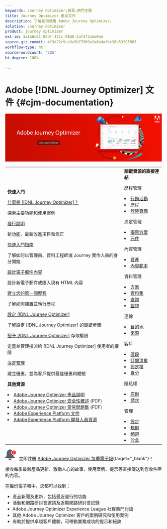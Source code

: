 ```yaml
---
keywords: Journey Optimizer;首頁;熱門主題
title: Journey Optimizer 產品文件
description: 了解如何使用 Adobe Journey Optimizer。
solution: Journey Optimizer
product: journey optimizer
exl-id: 3a1b6c61-82df-421c-98d8-2af4f2a5e0de
source-git-commit: 4f3d22c9ce3a5b77969a2a04dafbc28b53f95507
workflow-type: ht
source-wordcount: '325'
ht-degree: 100%

---
```


# Adobe [!DNL Journey Optimizer] 文件 {#cjm-documentation}

![](using/assets/do-not-localize/banner-cjm.jpg)

<table style="table-layout:fixed">
<tr style="border: 0;">
  <td>
    <div><strong>快速入門</strong>
    </div>
    <p>
    <em></em>
    <p>
    <div>
      <a href="using/start/get-started.md">什麼是 [!DNL Journey Optimizer]？</a>
    </div>
    <p>探索主要功能和使用案例
    <p>
    <div>
      <a href="using/rn/release-notes.md">發行說明</a>
    </div>
    <p>新功能、最新改進項目和修正
   <p>
    <div>
      <a href="using/start/quick-start.md">快速入門指南</a>
    </div>
    <p>
    了解如何以管理員、資料工程師或 Journey 實作人員的身分開始
    <p>
    <p>
    <div>
      <a href="using/email/get-started-email-design.md">設計電子郵件內容</a>
    </div>
    <p>
    設計新電子郵件或匯入現有 HTML 內容
    <p>
    <div>
    <a href="using/building-journeys/journey-gs.md">建立您的第一個歷程</a>
    </div>
    <p>了解如何建置並執行歷程
    <p>
    <div>
    <a href="using/configuration/get-started-configuration.md">設定 [!DNL Journey Optimizer]</a>
    </div>
    <p>了解設定 [!DNL Journey Optimizer] 的關鍵步驟
    <p>
    <div>
    <a href="using/administration/permissions-overview.md">授予 [!DNL Journey Optimizer]</a> 存取權限 
    </div>
    <p>定義並管理指派給 [!DNL Journey Optimizer] 使用者的權限
    <p>
    <div>
    <a href="using/offers/get-started/starting-offer-decisioning.md">決定管理</a>
    </div>
    <p>建立優惠，並為客戶提供最佳優惠和體驗
    <p>
    <p>
    <div><strong>其他資源</strong>
    </div>
    <p>
    <p>
    <div>
    <li>
      <a href="https://helpx.adobe.com/tw/legal/product-descriptions/adobe-journey-optimizer.html" target="_blank">Adobe Journey Optimizer 產品說明</a>
    </li>
    </div>
    <div>
    <li>
      <a href="https://www.adobe.com/content/dam/cc/en/security/pdfs/AJO_SecurityOverview.pdf" target="_blank">Adobe Journey Optimizer 安全性概述</a> (PDF)
    </li>
    </div>
    <div>
    <li>
      <a href="https://experienceleague.adobe.com/docs/journey-optimizer/assets/AJO-FAQ.pdf" target="_blank">Adobe Journey Optimizer 常見問題集</a> (PDF)
    </li>
    </div>
    <div>
    <li>
      <a href="https://experienceleague.adobe.com/docs/experience-platform/landing/home.html?lang=zh-Hant" target="_blank">Adobe Experience Platform 文件</a>
    </li>
    </div>
    <div>
      <li>
      <a href="https://www.adobe.com/tw/experience-platform/documentation-and-developer-resources.html" target="_blank">Adobe Experience Platform 開發人員資源</a>
    </li>
    </div>
  </td>
   <td>
   <div><strong>關鍵資源的直接連結</strong>
    </div>
    <p>
    <em></em>
    <p>
    <p>歷程管理</p>
    <li>
      <a href="using/campaigns/get-started-with-campaigns.md">行銷活動</a>
    </li>
        <li>
      <a href="using/building-journeys/journey-gs.md">歷程</a>
    </li>
    <li>
      <a href="using/landing-pages/get-started-lp.md">登陸頁面</a>
    </li>
    <p>
    <p>決定管理</p>
    <li>
      <a href="using/offers/get-started/starting-offer-decisioning.md">優惠方案</a>
    </li>
     <li>
      <a href="using/offers/offer-library/key-steps.md">元件</a>
    </li>
    <p>
    <p>內容管理</p>
    <li>
      <a href="using/email/assets-essentials.md">資產</a>
    </li>
    <li>
      <a href="using/email/content-templates.md">內容範本</a>
    </li>
    <p>
    <p>資料管理</p>
    <li>
      <a href="using/data/get-started-schemas.md">方案</a>
    </li>
     <li>
      <a href="using/data/get-started-datasets.md">資料集</a>
    </li>
        <li>
      <a href="using/data/get-started-queries.md">查詢</a>
    </li>
     <li>
      <a href="https://experienceleague.adobe.com/docs/experience-platform/ingestion/quality/monitor-data-ingestion.html?lang=zh-Hant" target="_blank">監視</a>
    </li>
    <p>
    <p>連線</p>
      <li>
      <a href="using/data/get-started-datasets.md">目的地</a>
    </li>
    <li>
      <a href="using/start/get-started-sources.md">來源</a>
    </li>
    <p>
    <p>客戶</p>
    <li>
      <a href="using/segment/about-segments.md">區段</a>
    </li>
    </li>
    <li>
      <a href="using/landing-pages/subscription-list.md">訂閱清單</a>
    </li>     
    <li>
      <a href="using/segment/get-started-profiles.md">設定檔</a>
    </li>
    <li>
      <a href="using/segment/get-started-identity.md">身分</a>
    </li>
    <p>
    <p>隱私權</p>
    <li>
      <a href="https://experienceleague.adobe.com/docs/experience-platform/privacy/home.html?lang=zh-Hant" target="_blank">原則</a>
    </li>
    <li>
      <a href="https://experienceleague.adobe.com/docs/experience-platform/privacy/ui/user-guide.html?lang=zh-Hant"target="_blank">請求</a>
    </li>
    <p>
    <p>管理</p>
    <li>
      <a href="using/configuration/about-data-sources-events-actions.md">設定</a>
    </li>
    <li>
      <a href="using/configuration/frequency-rules.md">規則</a>
    </li>
    <li>
      <a href="using/configuration/get-started-configuration.md">頻道</a>
    </li>
     <li>
      <a href="using/administration/sandboxes.md">沙盒</a>
    </li>
  </td>
</tr>
</table>


![電子報](using/assets/do-not-localize/nl-icon.png) 立即註冊 [Adobe Journey Optimizer 每季電子報](https://www.adobe.com/subscription/Adobe_Journey_Optimizer_NL.html){target="_blank"}！

接收每季最新產品更新、激勵人心的故事、使用案例、提示等直接傳送到您收件匣的內容。

在每份電子報中，您都可以找到：
* 產品新聞及更新，包括最近發行的功能
* 活動和網路研討會邀請及近期網路研討會記錄
* Adobe Journey Optimizer Experience League 社群熱門討論
* 其他 Adobe Journey Optimizer 客戶的案例研究和使用案例
* 有助於提供卓越客戶體驗，可帶動業務成功的提示和秘訣